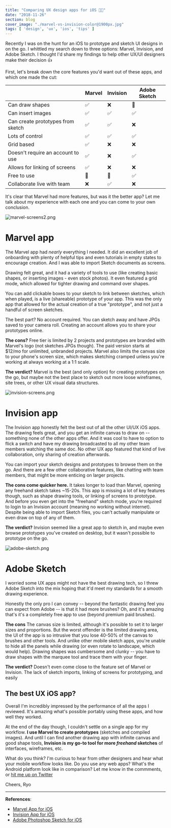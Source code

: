 ```yaml
---
title: "Comparing UX design apps for iOS 🎨📱"
date: "2018-11-26"
section: blog
cover_image: "./marvel-vs-invision-color@1900px.jpg"
tags: [ 'design', 'ux', 'ios', 'tips' ]
---
```


Recently I was on the hunt for an iOS to prototype and sketch UI designs in on the go. I whittled my search down to three options: Marvel, Invision, and Adobe Sketch. I thought I'd share my findings to help other UX/UI designers make their decision 👍

First, let's break down the core features you'd want out of these apps, and which one made the cut:

|                                   | Marvel | Invision | Adobe Sketch |
|-----------------------------------|--------|----------|--------------|
| Can draw shapes                   | ✅      | ❌        | 🤔            |
| Can insert images                 | ✅      | ✅        | ✅            |
| Can create prototypes from sketch | ✅      | ✅        | ❌            |
| Lots of control                   | ✅      | ✅        | ✅            |
| Grid based                        | ✅      | ❌        | ❌            |
| Doesn't require an account to use | ✅      | ❌        | ✅            |
| Allows for linking of screens     | ✅      | ❌        | ❌            |
| Free to use                       | 🤔      | 🤔        | ✅            |
| Collaborate live with team        | ❌      | ✅        | ❌            |

It's clear that Marvel had more features, but was it the better app?  Let me talk about my experience with each one and you can come to your own conclusion.

![marvel-screens2.png](./marvel-screens2.png)

# Marvel app

The Marvel app had *nearly* everything I needed. It did an excellent job of onboarding with plenty of helpful tips and even tutorials in empty states to encourage creation. And I was able to import Sketch documents as screens.

Drawing felt great, and it had a variety of tools to use (like creating basic shapes, or inserting images - even stock photos). It even featured a grid mode, which allowed for tighter drawing and command over shapes.

You can add clickable boxes to your sketch to link between sketches, which when played, is a live (shareable) prototype of your app. This was the only app that allowed for the actual creation of a true "prototype", and not just a handful of screen sketches.

The best part? No account required. You can sketch away and have JPGs saved to your camera roll. Creating an account allows you to share your prototypes online.

**The cons?** Free tier is limited by 2 projects and prototypes are branded with Marvel's logo (not sketches JPGs though). The paid version starts at $12/mo for unlimited, unbranded projects. Marvel also limits the canvas size to your phone's screen size, which makes sketching cramped unless you're working at always working at a 1:1 scale. 

**The verdict?** Marvel is the best (and only option) for creating prototypes on the go, but maybe not the best place to sketch out more loose wireframes, site trees, or other UX visual data structures.

![invision-screens.png](./invision-screens.png)

# Invision app

The Invision app honestly felt the best out of all the other UI/UX iOS apps. The drawing feels great, and you get an infinite canvas to draw on -- something none of the other apps offer. And it was cool to have to option to flick a switch and have my drawing broadcasted to all my other team members watching the same doc. No other UX app featured that kind of live collaboration, only sharing of creation afterwards.

You can import your sketch designs and prototypes to browse them on the go. And there are a few other collaborative features, like chatting with team members, that might be more enticing on larger projects.

**The cons come quicker here.** It takes longer to load than Marvel, opening any freehand sketch takes ~15-20s. This app is missing a lot of key features though, such as shape drawing tools, or linking of screens to prototype. And before you even get into the "freehand" sketch mode, you're required to login to an Invision account (meaning no working without internet). Despite being able to import Sketch files, you can't actually manipulate or even draw on top of any of them.

**The verdict?** Invision seemed like a great app to sketch in, and maybe even browse prototypes you've created on desktop, but it wasn't possible to prototype on the go.

![adobe-sketch.png](./adobe-sketch.png)

# Adobe Sketch

I worried some UX apps might not have the best drawing tech, so I threw Adobe Sketch into the mix hoping that it'd meet my standards for a smooth drawing experience.

Honestly the only pro I can convey -- beyond the fantastic drawing feel you can expect from Adobe -- is that it had more brushes? Oh, and it's amazing that's it's a completely free app to use (beyond premium paid brushes).

**The cons** The canvas size is limited, although it's possible to set it to larger sizes and proportions. But the worst offender is the limited drawing area, the UI of the app is so intrusive that you lose 40-50% of the canvas to brushes and other tools. And unlike other mobile sketch apps, you're unable to hide all the panels while drawing (or even rotate to landscape, which would help). Drawing shapes was cumbersome and clunky -- you have to draw shapes with the marquee tool and trace them with your finger.

**The verdict?** Doesn't even come close to the feature set of Marvel or Invision. The lack of sketch imports, linking of screens for prototyping, and easily

## The best UX iOS app?

Overall I'm incredibly impressed by the performance of all the apps I reviewed. It's amazing what's possible portably using these apps, and how well they worked. 

At the end of the day though, I couldn't settle on a single app for my workflow. **I use Marvel to create prototypes** (sketches and compiled images). And until I can find another drawing app with infinite canvas and good shape tools, **Invision is my go-to tool for more *freehand* sketches** of interfaces, wireframes, etc.

What do you think? I'm curious to hear from other designers and hear what your mobile workflow looks like. Do you use any web apps? What's the Android platform look like in comparison? Let me know in the commments, or [hit me up on Twitter](http://twitter.com/whoisryosuke)

Cheers,
Ryo

***

**References**:

* [Marvel App for iOS](https://marvelapp.com/ios/)
* [Invision App for iOS](https://itunes.apple.com/us/app/invision-design-prototype/id990700027?mt=8)
* [Adobe Photoshop Sketch for iOS](https://itunes.apple.com/us/app/adobe-photoshop-sketch/id839085644?mt=8)